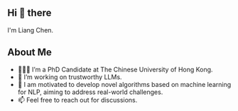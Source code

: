 ## Hi 👋 there

I'm Liang Chen.

## About Me
- 👨🏼‍🎓 I’m a PhD Candidate at The Chinese University of Hong Kong.
- 📃 I’m working on trustworthy LLMs.
- 🔭 I am motivated to develop novel algorithms based on machine learning for NLP, aiming to address real-world challenges.
- 📫 Feel free to reach out for discussions.

<!--
**ChanLiang/ChanLiang** is a ✨ _special_ ✨ repository because its `README.md` (this file) appears on your GitHub profile.

Here are some ideas to get you started:

- 🔭 I’m currently working on ...
- 🌱 I’m currently learning ...
- 👯 I’m looking to collaborate on ...
- 🤔 I’m looking for help with ...
- 💬 Ask me about ...
- 📫 How to reach me: ...
- 😄 Pronouns: ...
- ⚡ Fun fact: ...
-->
